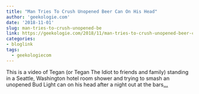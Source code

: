 ```yaml
---
title: "Man Tries To Crush Unopened Beer Can On His Head"
author: 'geekologie.com'
date: '2018-11-01'
slug: man-tries-to-crush-unopened-be
link: https://geekologie.com/2018/11/man-tries-to-crush-unopened-beer-can-on.php
categories:
- bloglink
tags:
  - geekologiecom
---
```


This is a video of Tegan (or Tegan The Idiot to friends and family) standing in a Seattle, Washington hotel room shower and trying to smash an unopened Bud Light can on his head after a night out at the bars[... <i class="fas fa-external-link-alt"></i>](https://geekologie.com/2018/11/man-tries-to-crush-unopened-beer-can-on.php)

